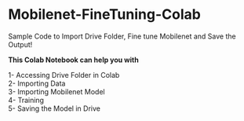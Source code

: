 # Mobilenet-FineTuning-Colab
Sample Code to Import Drive Folder, Fine tune Mobilenet and Save the Output!

**This Colab Notebook can help you with**

1- Accessing Drive Folder in Colab <br>
2- Importing Data <br>
3- Importing Mobilenet Model <br>
4- Training <br>
5- Saving the Model in Drive <br>
